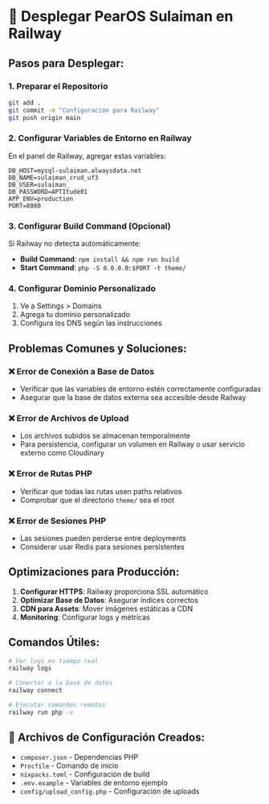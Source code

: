 # 🚀 Desplegar PearOS Sulaiman en Railway

## Pasos para Desplegar:

### 1. Preparar el Repositorio
```bash
git add .
git commit -m "Configuración para Railway"
git push origin main
```

### 2. Configurar Variables de Entorno en Railway
En el panel de Railway, agregar estas variables:

```
DB_HOST=mysql-sulaiman.alwaysdata.net
DB_NAME=sulaiman_crud_uf3
DB_USER=sulaiman_
DB_PASSWORD=APTItude01
APP_ENV=production
PORT=8080
```

### 3. Configurar Build Command (Opcional)
Si Railway no detecta automáticamente:
- **Build Command**: `npm install && npm run build`
- **Start Command**: `php -S 0.0.0.0:$PORT -t theme/`

### 4. Configurar Dominio Personalizado
1. Ve a Settings > Domains
2. Agrega tu dominio personalizado
3. Configura los DNS según las instrucciones

## Problemas Comunes y Soluciones:

### ❌ Error de Conexión a Base de Datos
- Verificar que las variables de entorno estén correctamente configuradas
- Asegurar que la base de datos externa sea accesible desde Railway

### ❌ Error de Archivos de Upload
- Los archivos subidos se almacenan temporalmente
- Para persistencia, configurar un volumen en Railway o usar servicio externo como Cloudinary

### ❌ Error de Rutas PHP
- Verificar que todas las rutas usen paths relativos
- Comprobar que el directorio `theme/` sea el root

### ❌ Error de Sesiones PHP
- Las sesiones pueden perderse entre deployments
- Considerar usar Redis para sesiones persistentes

## Optimizaciones para Producción:

1. **Configurar HTTPS**: Railway proporciona SSL automático
2. **Optimizar Base de Datos**: Asegurar índices correctos
3. **CDN para Assets**: Mover imágenes estáticas a CDN
4. **Monitoring**: Configurar logs y métricas

## Comandos Útiles:

```bash
# Ver logs en tiempo real
railway logs

# Conectar a la base de datos
railway connect

# Ejecutar comandos remotos
railway run php -v
```

## 🔧 Archivos de Configuración Creados:

- `composer.json` - Dependencias PHP
- `Procfile` - Comando de inicio
- `nixpacks.toml` - Configuración de build
- `.env.example` - Variables de entorno ejemplo
- `config/upload_config.php` - Configuración de uploads
